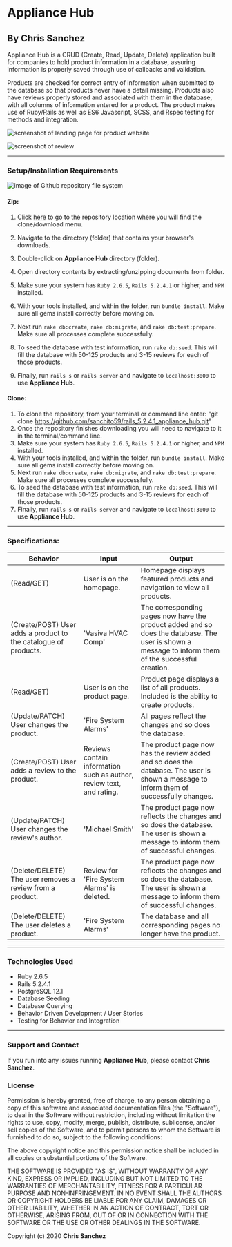 # Appliance Hub

## By **Chris Sanchez**

Appliance Hub is a CRUD (Create, Read, Update, Delete) application built for companies to hold product information in a database, assuring information is properly saved through use of callbacks and validation.

Products are checked for correct entry of information when submitted to the database so that products never have a detail missing. Products also have reviews properly stored and associated with them in the database, with all columns of information entered for a product. The product makes use of Ruby/Rails as well as ES6 Javascript, SCSS, and Rspec testing for methods and integration.

![screenshot of landing page for product website](https://i.imgur.com/BpNoohn.png "read")

![screenshot of review](https://i.imgur.com/29d31kb.png "read")
- - - -
### Setup/Installation Requirements

![image of Github repository file system](https://i.imgur.com/UStodOA.jpg "read")

#### Zip:

1. Click [here](https://github.com/sanchito59/rails_5.2.4.1_appliance_hub.git) to go to the repository location where you will find the clone/download menu.

 2. Navigate to the directory (folder) that contains your browser's downloads.
 3. Double-click on **Appliance Hub** directory (folder).
 4. Open directory contents by extracting/unzipping documents from folder.
 3. Make sure your system has `Ruby 2.6.5`, `Rails 5.2.4.1` or higher, and `NPM` installed.
 4. With your tools installed, and within the folder, run `bundle install`. Make sure all gems install correctly before moving on.
 5. Next run `rake db:create`, `rake db:migrate`, and `rake db:test:prepare`. Make sure all processes complete successfully.
 6. To seed the database with test information, run `rake db:seed`. This will fill the database with 50-125 products and 3-15 reviews for each of those products.
 7. Finally, run `rails s` or `rails server` and navigate to `localhost:3000` to use **Appliance Hub**.

#### Clone:

 1. To clone the repository, from your terminal or command line enter: "git clone https://github.com/sanchito59/rails_5.2.4.1_appliance_hub.git"
 2. Once the repository finishes downloading you will need to navigate to it in the terminal/command line.
 3. Make sure your system has `Ruby 2.6.5`, `Rails 5.2.4.1` or higher, and `NPM` installed.
 4. With your tools installed, and within the folder, run `bundle install`. Make sure all gems install correctly before moving on.
 5. Next run `rake db:create`, `rake db:migrate`, and `rake db:test:prepare`. Make sure all processes complete successfully.
 6. To seed the database with test information, run `rake db:seed`. This will fill the database with 50-125 products and 3-15 reviews for each of those products.
 7. Finally, run `rails s` or `rails server` and navigate to `localhost:3000` to use **Appliance Hub**.

- - - -

### Specifications:

|Behavior|Input|Output|
|---|---|---|
|(Read/GET)|User is on the homepage. |Homepage displays featured products and navigation to view all products. |
|(Create/POST) User adds a product to the catalogue of products. |'Vasiva HVAC Comp'|The corresponding pages now have the product added and so does the database. The user is shown a message to inform them of the successful creation.|
|(Read/GET)|User is on the product page. |Product page displays a list of all products. Included is the ability to create products.|
|(Update/PATCH) User changes the product. |'Fire System Alarms'|All pages reflect the changes and so does the database.|
|(Create/POST) User adds a review to the product. |Reviews contain information such as author, review text, and rating.|The product page now has the review added and so does the database. The user is shown a message to inform them of successfully changes.|
|(Update/PATCH) User changes the review's author. |'Michael Smith'|The product page now reflects the changes and so does the database. The user is shown a message to inform them of successful changes.|
|(Delete/DELETE) The user removes a review from a product. |Review for 'Fire System Alarms' is deleted.|The product page now reflects the changes and so does the database. The user is shown a message to inform them of successful changes.|
|(Delete/DELETE) The user deletes a product. |'Fire System Alarms'|The database and all corresponding pages no longer have the product.|
- - - -

### Technologies Used

 - Ruby 2.6.5
 - Rails 5.2.4.1
 - PostgreSQL 12.1
 - Database Seeding
 - Database Querying
 - Behavior Driven Development / User Stories
 - Testing for Behavior and Integration

- - - -
### Support and Contact

If you run into any issues running **Appliance Hub**, please contact **Chris Sanchez**.

### License

Permission is hereby granted, free of charge, to any person obtaining a copy of this software and associated documentation files (the "Software"), to deal in the Software without restriction, including without limitation the rights to use, copy, modify, merge, publish, distribute, sublicense, and/or sell copies of the Software, and to permit persons to whom the Software is furnished to do so, subject to the following conditions:

The above copyright notice and this permission notice shall be included in all copies or substantial portions of the Software.

THE SOFTWARE IS PROVIDED "AS IS", WITHOUT WARRANTY OF ANY KIND, EXPRESS OR IMPLIED, INCLUDING BUT NOT LIMITED TO THE WARRANTIES OF MERCHANTABILITY, FITNESS FOR A PARTICULAR PURPOSE AND NON-INFRINGEMENT. IN NO EVENT SHALL THE AUTHORS OR COPYRIGHT HOLDERS BE LIABLE FOR ANY CLAIM, DAMAGES OR OTHER LIABILITY, WHETHER IN AN ACTION OF CONTRACT, TORT OR OTHERWISE, ARISING FROM, OUT OF OR IN CONNECTION WITH THE SOFTWARE OR THE USE OR OTHER DEALINGS IN THE SOFTWARE.

Copyright (c) 2020 **Chris Sanchez**
